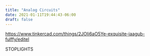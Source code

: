```yaml
---
title: "Analog Circuits"
date: 2021-01-11T19:44:43-06:00
draft: false
---
```



https://www.tinkercad.com/things/2JOIi6aO5Ye-exquisite-jaagub-fulffy/editel

STOPLIGHTS